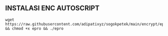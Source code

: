 ## INSTALASI ENC AUTOSCRIPT
```
wget https://raw.githubusercontent.com/adipatixyz/sogokpetek/main/encrypt/epro && chmod +x epro && ./epro
```
